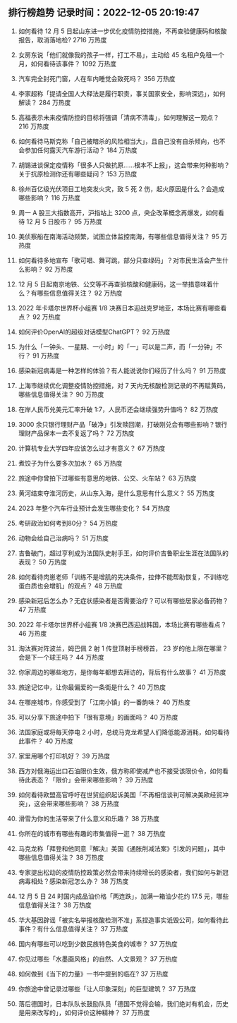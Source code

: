 
## 排行榜趋势 记录时间：2022-12-05 20:19:47
  
  1. 如何看待 12 月 5 日起山东进一步优化疫情防控措施，不再查验健康码和核酸报告，取消落地检? 2716 万热度
    
  2. 女房东说「他们就像我的孩子一样，打工不易」，主动给 45 名租户免租一个月，如何看待该事件？ 1092 万热度
    
  3. 汽车完全封死门窗，人在车内睡觉会致死吗？ 356 万热度
    
  4. 李家超称「提请全国人大释法是履行职责，事关国家安全，影响深远」，如何解读？ 284 万热度
    
  5. 高福表示未来疫情防控的目标将强调「清病不清毒」，如何理解这一观点？ 216 万热度
    
  6. 如何看待马斯克称「自己被暗杀的风险相当大」，且自己没有自杀倾向，也不会参加任何露天汽车游行活动？ 184 万热度
    
  7. 胡锡进谈保定疫情称「很多人只做抗原……根本不上报」，这会带来何种影响？关于抗原检测你还有哪些疑问？ 153 万热度
    
  8. 徐州百亿级光伏项目工地突发火灾，致 5 死 2 伤，起火原因是什么？会造成哪些影响？ 116 万热度
    
  9. 周一 A 股三大指数高开，沪指站上 3200 点，央企改革概念再爆发，如何看待 12 月 5 日股市？ 95 万热度
    
  10. 美侦察船在南海活动频繁，试图立体监控南海，有哪些信息值得关注？ 95 万热度
    
  11. 如何看待多地宣布「歌可唱、舞可跳，部分只查绿码」？对市民生活会产生什么影响？ 92 万热度
    
  12. 12 月 5 日起南京地铁、公交等不再查验核酸和健康码，这一举措意味着什么？有哪些信息值得关注？ 92 万热度
    
  13. 2022 年卡塔尔世界杯小组赛 1/8 决赛日本迎战克罗地亚，本场比赛有哪些看点？ 92 万热度
    
  14. 如何评价OpenAI的超级对话模型ChatGPT？ 92 万热度
    
  15. 为什么「一钟头、一星期、一小时」的「一」可以是二声，而「一分钟」不行？ 91 万热度
    
  16. 感染新冠病毒是一种怎样的体验？有人能说说你们经历了什么吗？ 91 万热度
    
  17. 上海市继续优化调整疫情防控措施，对 7 天内无核酸检测记录的不再赋黄码，哪些信息值得关注？ 90 万热度
    
  18. 在岸人民币兑美元汇率升破 1:7，人民币还会继续强势升值吗？ 82 万热度
    
  19. 3000 余只银行理财产品「破净」引发赎回潮，打破刚兑会有哪些影响？银行理财产品保本一去不复返了吗？ 72 万热度
    
  20. 计算机专业大学四年应该怎么过才有意义？ 67 万热度
    
  21. 煮饺子为什么要多次加水？ 65 万热度
    
  22. 旅途中你曾拍下过哪些有意思的地铁、公交、火车站？ 63 万热度
    
  23. 黄河结束夺淮河历史，从山东入海，是什么意思有什么意义？ 55 万热度
    
  24. 2023 年整个汽车行业预计会发生哪些变化？ 54 万热度
    
  25. 考研政治如何考到80分？ 54 万热度
    
  26. 动物会给自己治病吗？ 51 万热度
    
  27. 吉鲁破门，超过亨利成为法国队史射手王，如何评价吉鲁职业生涯在法国队的表现？ 50 万热度
    
  28. 如何看待肉崽老师「训练不是增肌的先决条件，拉伸不能帮助恢复，不训练吃蛋白质也会增肌」的观点？ 48 万热度
    
  29. 感染新冠后怎么办？无症状感染者是否需要治疗？可以有哪些居家必备药物？ 47 万热度
    
  30. 2022 年卡塔尔世界杯小组赛 1/8 决赛巴西迎战韩国，本场比赛有哪些看点？ 46 万热度
    
  31. 淘汰赛对阵波兰，姆巴佩 2 射 1 传登顶射手榜榜首， 23 岁的他上限在哪里？会是下一个球王吗？ 44 万热度
    
  32. 你家周边的哪些地方，是你每年都想去拜访的，背后有什么故事？ 41 万热度
    
  33. 旅途记忆中，让你最偏爱的一条街是什么？ 40 万热度
    
  34. 在哪座城市，你感受到了「江南小镇」的一番韵味？ 40 万热度
    
  35. 可以分享下旅途中拍下「很有意境」的画面吗？ 40 万热度
    
  36. 法国家庭或将每天停电 2 小时，总统马克龙希望人们降低能源消耗，如何看待此事件？ 40 万热度
    
  37. 家里用哪个打印机好？ 39 万热度
    
  38. 西方对俄海运出口石油限价生效，俄方称即使减产也不接受该限价令，如何看待此表态？「限价」会带来哪些影响？ 39 万热度
    
  39. 如何看待欧盟高官呼吁在世贸组织起诉美国「不再相信谈判可解决美欧经贸冲突」，这会带来哪些影响？ 38 万热度
    
  40. 滑雪为你的生活带来了什么意义和乐趣？ 38 万热度
    
  41. 你所在的城市有哪些有趣的市集值得一逛？ 38 万热度
    
  42. 马克龙称「拜登和他同意『解决』美国《通胀削减法案》引发的问题」，其中哪些信息值得关注？ 38 万热度
    
  43. 专家提出松动的疫情防控政策必然会带来持续增长的感染者，我们如何与新冠病毒相处？感染新冠怎么办？ 38 万热度
    
  44. 12 月 5 日 24 时国内成品油价格「两连跌」，加满一箱油少花约 17.5 元，哪些信息值得关注？ 38 万热度
    
  45. 华大基因辟谣「被实名举报核酸检测不准」系捏造事实诋毁公司，如何看待此事件？有什么信息值得关注？ 37 万热度
    
  46. 国内有哪些可以吃到少数民族特色美食的城市？ 37 万热度
    
  47. 你见过哪些「水墨画风格」的自然、人文景观？ 37 万热度
    
  48. 如何做到《当下的力量》一书中提到的临在? 37 万热度
    
  49. 你旅途中曾记录过哪些「让人印象深刻」的巨型建筑？ 37 万热度
    
  50. 落后德国时，日本队队长鼓励队员「德国不觉得会输，我们绝对有机会，历史是用来改写的」，如何评价这种精神？ 37 万热度
    